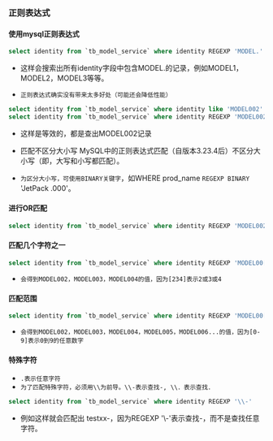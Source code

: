 ### 正则表达式

#### 使用mysql正则表达式
```sql
select identity from `tb_model_service` where identity REGEXP 'MODEL.'
```
* 这样会搜索出所有identity字段中包含MODEL.的记录，例如MODEL1，MODEL2，MODEL3等等。

* `正则表达式确实没有带来太多好处（可能还会降低性能）`
```sql
select identity from `tb_model_service` where identity like 'MODEL002'
select identity from `tb_model_service` where identity REGEXP 'MODEL002'
```
* 这样是等效的，都是查出MODEL002记录

* 匹配不区分大小写 MySQL中的正则表达式匹配（自版本3.23.4后）不区分大小写（即，大写和小写都匹配）。
* `为区分大小写，可使用BINARY关键字`，如WHERE prod_name `REGEXP BINARY` 'JetPack .000'。

#### 进行OR匹配
```sql
select identity from `tb_model_service` where identity REGEXP 'MODEL002|MODEL003'
```

#### 匹配几个字符之一
```sql
select identity from `tb_model_service` where identity REGEXP 'MODEL00[234]'
```
* `会得到MODEL002，MODEL003，MODEL004的值，因为[234]表示2或3或4`

#### 匹配范围
```sql
select identity from `tb_model_service` where identity REGEXP 'MODEL00[0-9]'
```
* `会得到MODEL002，MODEL003，MODEL004，MODEL005，MODEL006...的值，因为[0-9]表示0到9的任意数字`

#### 特殊字符
* `.表示任意字符`
* `为了匹配特殊字符，必须用\\为前导。\\-表示查找-, \\．表示查找．`

```sql
select identity from `tb_model_service` where identity REGEXP '\\-'
```
* 例如这样就会匹配出 testxx-，因为REGEXP '\\-'表示查找-，而不是查找任意字符。



